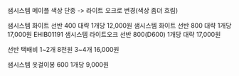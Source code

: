 샘시스템 메이플 색상 단종 -> 라이트 오크로 변경(색상 좀더 흐림)

샘시스템 화이트 선반 400 대략 1개당 12,000원
샘시스템 화이트 선반 800 대략 1개당 17,000원 
EHIB01191 샘시스템 라이트오크 선반 800(D600) 1개당 대략 17,000원 

선반 택배비 1~2개 8천원 3~4개 16,000원

샘시스템 옷걸이봉 600 1개당 9,000원